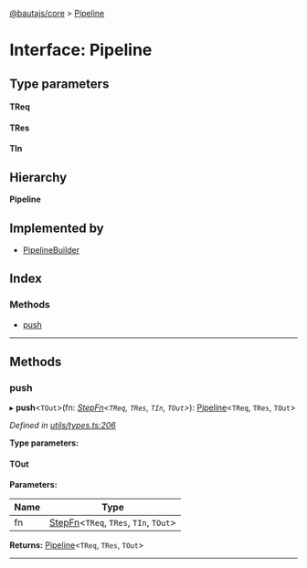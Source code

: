 [@bautajs/core](../README.md) > [Pipeline](../interfaces/pipeline.md)

# Interface: Pipeline

## Type parameters
#### TReq 
#### TRes 
#### TIn 
## Hierarchy

**Pipeline**

## Implemented by

* [PipelineBuilder](../classes/pipelinebuilder.md)

## Index

### Methods

* [push](pipeline.md#push)

---

## Methods

<a id="push"></a>

###  push

▸ **push**<`TOut`>(fn: *[StepFn](../#stepfn)<`TReq`, `TRes`, `TIn`, `TOut`>*): [Pipeline](pipeline.md)<`TReq`, `TRes`, `TOut`>

*Defined in [utils/types.ts:206](https://github.axa.com/Digital/bauta-nodejs/blob/9b864df/packages/bautajs/src/utils/types.ts#L206)*

**Type parameters:**

#### TOut 
**Parameters:**

| Name | Type |
| ------ | ------ |
| fn | [StepFn](../#stepfn)<`TReq`, `TRes`, `TIn`, `TOut`> |

**Returns:** [Pipeline](pipeline.md)<`TReq`, `TRes`, `TOut`>

___

